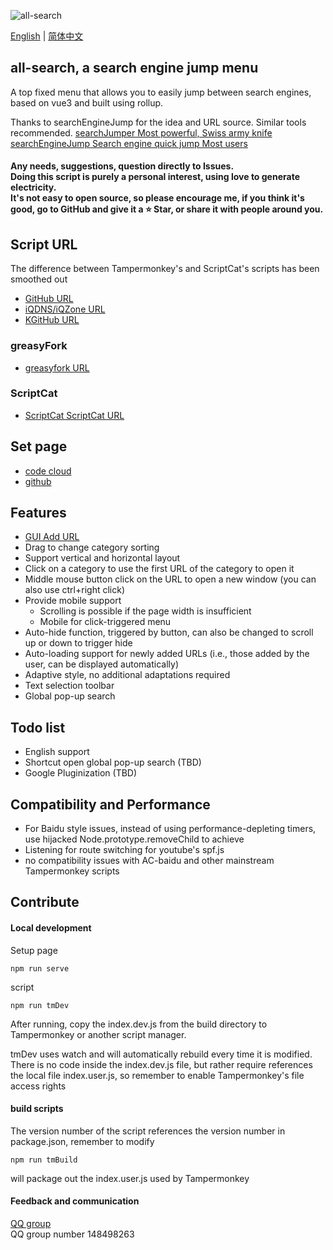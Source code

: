 ![all-search](https://socialify.git.ci/endday/all-search/image?description=1&font=Inter&forks=1&issues=1&language=1&owner=1&pattern=Plus&stargazers=1&theme=Light)

[English](./README.md) | [简体中文](./README.zh-CN.md)
## all-search, a search engine jump menu

A top fixed menu that allows you to easily jump between search engines, based on vue3 and built using rollup.

Thanks to searchEngineJump for the idea and URL source.
Similar tools recommended.
[searchJumper Most powerful, Swiss army knife](https://greasyfork.org/zh-CN/scripts/445274-searchjumper)
[searchEngineJump Search engine quick jump Most users](https://greasyfork.org/zh-CN/scripts/2739-search-enginejump)

#### Any needs, suggestions, question directly to Issues.<br>Doing this script is purely a personal interest, using love to generate electricity.<br>It's not easy to open source, so please encourage me, if you think it's good, go to GitHub and give it a ⭐ Star, or share it with people around you.

## Script URL
The difference between Tampermonkey's and ScriptCat's scripts has been smoothed out
* [GitHub URL](https://raw.github.com/endday/all-search/release/index.user.js)
* [iQDNS/iQZone URL](https://raw.iqiq.io/endday/all-search/release/index.user.js)
* [KGitHub URL](https://raw.kgithub.com/endday/all-search/release/index.user.js)

### greasyFork
* [greasyfork URL](https://greasyfork.org/zh-CN/scripts/397993-all-search)

### ScriptCat
* [ScriptCat ScriptCat URL](https://scriptcat.org/script-show-page/477)

## Set page
* [code cloud](https://endday.gitee.io/all-search/)
* [github](https://all-search.github.io/script/)

## Features
* [GUI Add URL](https://all-search.github.io/script/)
* Drag to change category sorting
* Support vertical and horizontal layout
* Click on a category to use the first URL of the category to open it
* Middle mouse button click on the URL to open a new window (you can also use ctrl+right click)
* Provide mobile support
  * Scrolling is possible if the page width is insufficient
  * Mobile for click-triggered menu
* Auto-hide function, triggered by button, can also be changed to scroll up or down to trigger hide
* Auto-loading support for newly added URLs (i.e., those added by the user, can be displayed automatically)
* Adaptive style, no additional adaptations required
* Text selection toolbar
* Global pop-up search

## Todo list
* English support
* Shortcut open global pop-up search (TBD)
* Google Pluginization (TBD)

## Compatibility and Performance
* For Baidu style issues, instead of using performance-depleting timers, use hijacked Node.prototype.removeChild to achieve
* Listening for route switching for youtube's spf.js
* no compatibility issues with AC-baidu and other mainstream Tampermonkey scripts

## Contribute

#### Local development
Setup page
```
npm run serve
```

script
```
npm run tmDev
```
After running, copy the index.dev.js from the build directory to Tampermonkey or another script manager.

tmDev uses watch and will automatically rebuild every time it is modified. There is no code inside the index.dev.js file, but rather require references the local file index.user.js, so remember to enable Tampermonkey's file access rights

#### build scripts
The version number of the script references the version number in package.json, remember to modify
```
npm run tmBuild
```
will package out the index.user.js used by Tampermonkey

#### Feedback and communication
[QQ group](https://qm.qq.com/cgi-bin/qm/qr?k=AKKJzfydYb3ZTya7k5yT4HUcA37zQfcO&jump_from=webapi)
<br>QQ group number 148498263
